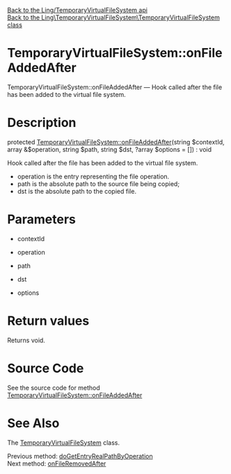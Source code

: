 [Back to the Ling/TemporaryVirtualFileSystem api](https://github.com/lingtalfi/TemporaryVirtualFileSystem/blob/master/doc/api/Ling/TemporaryVirtualFileSystem.md)<br>
[Back to the Ling\TemporaryVirtualFileSystem\TemporaryVirtualFileSystem class](https://github.com/lingtalfi/TemporaryVirtualFileSystem/blob/master/doc/api/Ling/TemporaryVirtualFileSystem/TemporaryVirtualFileSystem.md)


TemporaryVirtualFileSystem::onFileAddedAfter
================



TemporaryVirtualFileSystem::onFileAddedAfter — Hook called after the file has been added to the virtual file system.




Description
================


protected [TemporaryVirtualFileSystem::onFileAddedAfter](https://github.com/lingtalfi/TemporaryVirtualFileSystem/blob/master/doc/api/Ling/TemporaryVirtualFileSystem/TemporaryVirtualFileSystem/onFileAddedAfter.md)(string $contextId, array &$operation, string $path, string $dst, ?array $options = []) : void




Hook called after the file has been added to the virtual file system.


- operation is the entry representing the file operation.
- path is the absolute path to the source file being copied;
- dst is the absolute path to the copied file.




Parameters
================


- contextId

    

- operation

    

- path

    

- dst

    

- options

    


Return values
================

Returns void.








Source Code
===========
See the source code for method [TemporaryVirtualFileSystem::onFileAddedAfter](https://github.com/lingtalfi/TemporaryVirtualFileSystem/blob/master/TemporaryVirtualFileSystem.php#L556-L559)


See Also
================

The [TemporaryVirtualFileSystem](https://github.com/lingtalfi/TemporaryVirtualFileSystem/blob/master/doc/api/Ling/TemporaryVirtualFileSystem/TemporaryVirtualFileSystem.md) class.

Previous method: [doGetEntryRealPathByOperation](https://github.com/lingtalfi/TemporaryVirtualFileSystem/blob/master/doc/api/Ling/TemporaryVirtualFileSystem/TemporaryVirtualFileSystem/doGetEntryRealPathByOperation.md)<br>Next method: [onFileRemovedAfter](https://github.com/lingtalfi/TemporaryVirtualFileSystem/blob/master/doc/api/Ling/TemporaryVirtualFileSystem/TemporaryVirtualFileSystem/onFileRemovedAfter.md)<br>

